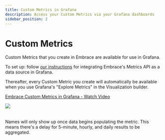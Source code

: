 ```yaml
---
title: Custom Metrics in Grafana
description: Access your Custom Metrics via your Grafana dashboards
sidebar_position: 2
---
```


# Custom Metrics  

Custom Metrics that you create in Embrace are available for use in Grafana.

To set up: follow [our instructions](/embrace-api/grafana_integrations/) for integrating Embrace's Metrics API as a data source in Grafana.

Thereafter, every Custom Metric you create will automatically be available when you use Grafana's "Explore Metrics" in the Visualization builder.

<div>
    <a href="https://www.loom.com/share/13877a04b6bb47409ea87bd702815da9">
      <p>Embrace Custom Metrics in Grafana - Watch Video</p>
    </a>
    <a href="https://www.loom.com/share/13877a04b6bb47409ea87bd702815da9">
      <img src="https://cdn.loom.com/sessions/thumbnails/13877a04b6bb47409ea87bd702815da9-with-play.gif"/>
    </a>
  </div>

<br/>
<br/>
Names will only show up once data begins populating the metric.  This means there's a delay for 5-minute, hourly, and daily results to be aggregated.
